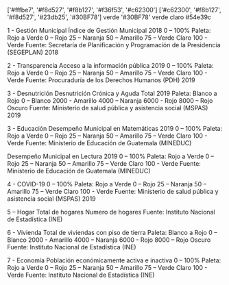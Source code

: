 ['#fffbe7', '#f8d527', '#f8b127', '#f36f53', '#c62300']
['#c62300', '#f8b127', '#f8d527', '#23db25', '#30BF78']
verde '#30BF78'
verde claro #54e39c

1 - Gestión Municipal
Índice de Gestión Municipal 2018
0 – 100%
Paleta: Rojo a Verde
0 – Rojo
25 – Naranja
50 – Amarillo
75 – Verde Claro
100 - Verde
Fuente: Secretaría de Planificación y Programación de la Presidencia (SEGEPLAN) 2018

2 - Transparencia
Acceso a la información pública 2019
0 – 100%
Paleta: Rojo a Verde
0 – Rojo
25 – Naranja
50 – Amarillo
75 – Verde Claro
100 - Verde
Fuente: Procuraduría de los Derechos Humanos (PDH) 2019

3 - Desnutrición
Desnutrición Crónica y Aguda Total 2019
Paleta: Blanco a Rojo
0 – Blanco
2000 - Amarillo
4000 – Naranja
6000 - Rojo
8000 – Rojo Oscuro
Fuente: Ministerio de salud pública y asistencia social (MSPAS) 2019

3 - Educación
Desempeño Municipal en Matemáticas 2019
0 – 100%
Paleta: Rojo a Verde
0 – Rojo
25 – Naranja
50 – Amarillo
75 – Verde Claro
100 - Verde
Fuente: Ministerio de Educación de Guatemala (MINEDUC)

Desempeño Municipal en Lectura 2019
0 – 100%
Paleta: Rojo a Verde
0 – Rojo
25 – Naranja
50 – Amarillo
75 – Verde Claro
100 - Verde
Fuente: Ministerio de Educación de Guatemala (MINEDUC)

4 - COVID-19
0 – 100%
Paleta: Rojo a Verde
0 – Rojo
25 – Naranja
50 – Amarillo
75 – Verde Claro
100 - Verde
Fuente: Ministerio de salud pública y asistencia social (MSPAS) 2019

5 – Hogar
Total de hogares
Numero de hogares
Fuente: Instituto Nacional de Estadística (INE)

6 - Vivienda
Total de viviendas con piso de tierra
Paleta: Blanco a Rojo
0 – Blanco
2000 - Amarillo
4000 – Naranja
6000 - Rojo
8000 – Rojo Oscuro
Fuente: Instituto Nacional de Estadística (INE)

7 - Economía
Población económicamente activa e inactiva
0 – 100%
Paleta: Rojo a Verde
0 – Rojo
25 – Naranja
50 – Amarillo
75 – Verde Claro
100 - Verde
Fuente: Instituto Nacional de Estadística (INE)

